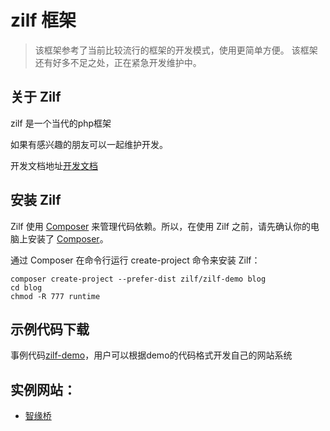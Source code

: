 # zilf 框架

> 该框架参考了当前比较流行的框架的开发模式，使用更简单方便。
> 该框架还有好多不足之处，正在紧急开发维护中。

## 关于 Zilf

zilf 是一个当代的php框架

如果有感兴趣的朋友可以一起维护开发。

开发文档地址[开发文档](https://github.com/txj123/zilf-docs)

## 安装 Zilf

Zilf 使用 [Composer](https://getcomposer.org/) 来管理代码依赖。所以，在使用 Zilf 之前，请先确认你的电脑上安装了 [Composer](https://getcomposer.org/)。

通过 Composer 在命令行运行 create-project 命令来安装 Zilf：
```
composer create-project --prefer-dist zilf/zilf-demo blog
cd blog
chmod -R 777 runtime
```

## 示例代码下载
   事例代码[zilf-demo](https://github.com/txj123/zilf-demo)，用户可以根据demo的代码格式开发自己的网站系统
   

## 实例网站：

- [智缘桥](http://zhiyuanqiao.zhuniu.com)